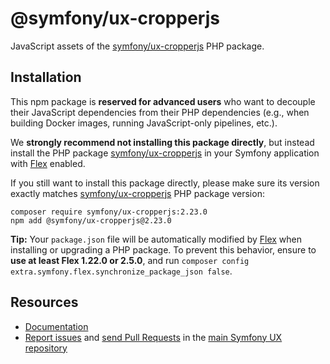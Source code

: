 # @symfony/ux-cropperjs

JavaScript assets of the [symfony/ux-cropperjs](https://packagist.org/packages/symfony/ux-cropperjs) PHP package.

## Installation

This npm package is **reserved for advanced users** who want to decouple their JavaScript dependencies from their PHP dependencies (e.g., when building Docker images, running JavaScript-only pipelines, etc.).

We **strongly recommend not installing this package directly**, but instead  install the PHP package [symfony/ux-cropperjs](https://packagist.org/packages/symfony/ux-cropperjs) in your Symfony application with [Flex](https://github.com/symfony/flex) enabled.

If you still want to install this package directly, please make sure its version exactly matches [symfony/ux-cropperjs](https://packagist.org/packages/symfony/ux-cropperjs) PHP package version:
```shell
composer require symfony/ux-cropperjs:2.23.0
npm add @symfony/ux-cropperjs@2.23.0
```

**Tip:** Your `package.json` file will be automatically modified by [Flex](https://github.com/symfony/flex) when installing or upgrading a PHP package. To prevent this behavior, ensure to **use at least Flex 1.22.0 or 2.5.0**, and run `composer config extra.symfony.flex.synchronize_package_json false`.

## Resources

-   [Documentation](https://symfony.com/bundles/ux-cropperjs/current/index.html)
-   [Report issues](https://github.com/symfony/ux/issues) and
    [send Pull Requests](https://github.com/symfony/ux/pulls)
    in the [main Symfony UX repository](https://github.com/symfony/ux)
